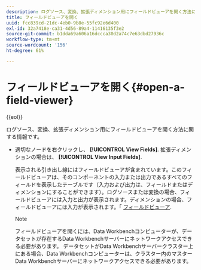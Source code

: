 ```yaml
---
description: ログソース、変換、拡張ディメンション用にフィールドビューアを開く方法に関する情報です。
title: フィールドビューアを開く
uuid: fcc839cd-21dc-4eb0-9b8e-55fc92e6d400
exl-id: 32a7418e-ca31-4d56-89a4-11416135f3e2
source-git-commit: b1dda69a606a16dccca30d2a74c7e63dbd27936c
workflow-type: tm+mt
source-wordcount: '156'
ht-degree: 61%

---
```


# フィールドビューアを開く{#open-a-field-viewer}

{{eol}}

ログソース、変換、拡張ディメンション用にフィールドビューアを開く方法に関する情報です。

* 適切なノードを右クリックし、 **[!UICONTROL View Fields]**. 拡張ディメンションの場合は、 **[!UICONTROL View Input Fields]**.

   表示される引き出し線にはフィールドビューアが含まれています。このフィールドビューアは、そのコンポーネントの入力または出力であるすべてのフィールドを表示したテーブルです（入力および出力は、フィールドまたはディメンションにすることができます）。ログソースまたは変換の場合、フィールドビューアには入力と出力が表示されます。ディメンションの場合、フィールドビューアには入力が表示されます。「 [フィールドビューア](../../../../../home/c-get-started/c-admin-intrf/c-dataset-mgrs/c-fld-vwrs/c-fld-vwrs.md#concept-194cb94501564145ae059e53c0e4bec3).

   >[!NOTE]
   >
   >フィールドビューアを開くには、Data Workbenchコンピューターが、データセットが存在するData Workbenchサーバーにネットワークアクセスできる必要があります。 データセットがData Workbenchサーバークラスター上にある場合、Data Workbenchコンピューターは、クラスター内のマスターData Workbenchサーバーにネットワークアクセスできる必要があります。
